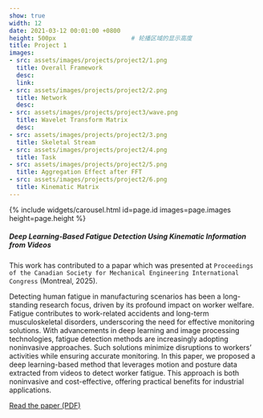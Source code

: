 ```yaml
---
show: true
width: 12
date: 2021-03-12 00:01:00 +0800
height: 500px                     # 轮播区域的显示高度
title: Project 1
images:
- src: assets/images/projects/project2/1.png
  title: Overall Framework
  desc: 
  link: 
- src: assets/images/projects/project2/2.png
  title: Network
  desc:
- src: assets/images/projects/project3/wave.png
  title: Wavelet Transform Matrix
  desc:
- src: assets/images/projects/project2/3.png
  title: Skeletal Stream
- src: assets/images/projects/project2/4.png
  title: Task
- src: assets/images/projects/project2/5.png
  title: Aggregation Effect after FFT
- src: assets/images/projects/project2/6.png
  title: Kinematic Matrix
---
```


<div class="card h-100 rounded-xl overflow-hidden">
  <!-- 轮播放在“卡片图像区域” -->
  <div class="card-img-top p-0" style="height: {{ page.height }}; overflow:hidden;">
    {% include widgets/carousel.html id=page.id images=page.images height=page.height %}
  </div>

<!-- <div>
  <img data-src="assets/images/projects/cross.png" class="lazy w-100 rounded-xl-top" src="{{ '/assets/images/empty_300x200.png' | relative_url }}"> -->
  
  <div class="card-body">
    <h5 class="card-title">Deep Learning-Based Fatigue Detection Using Kinematic Information from Videos</h5>
    <p class="card-text">
      This work has contributed to a papar which was presented at <code>Proceedings of the Canadian Society for Mechanical Engineering International Congress</code> (Montreal, 2025).
    </p>
    <p class="card-text">
      Detecting human fatigue in manufacturing scenarios has been a long-standing research focus, driven by its profound impact on worker welfare. Fatigue contributes to work-related accidents and long-term musculoskeletal disorders, underscoring the need for effective monitoring solutions. With advancements in deep learning and image processing technologies, fatigue detection methods are increasingly adopting noninvasive approaches. Such solutions minimize disruptions to workers’ activities while ensuring accurate monitoring. In this paper, we proposed a deep learning-based method that leverages motion and posture data extracted from videos to detect worker fatigue. This approach is both noninvasive and cost-effective, offering practical benefits for industrial applications. 
    </p>
    <a class="btn btn-primary"
      href="{{ 'assets/papers/csme.pdf' | relative_url }}"
      target="_blank" rel="noopener">Read the paper (PDF)</a>

  </div>
</div>
